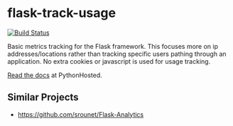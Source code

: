 flask-track-usage
=================

[![Build Status](https://travis-ci.org/ashcrow/flask-track-usage.png?branch=master)](https://travis-ci.org/ashcrow/flask-track-usage)

Basic metrics tracking for the Flask framework. This focuses more on ip addresses/locations rather than tracking specific users pathing through an application. No extra cookies or javascript is used for usage tracking.

[Read the docs](http://pythonhosted.org/Flask-Track-Usage) at PythonHosted.

Similar Projects
----------------
* https://github.com/srounet/Flask-Analytics
